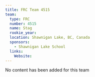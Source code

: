 ```yaml
---
title: FRC Team 4515
team:
  type: FRC
  number: 4515
  name: Stag
  rookie_year: 
  location: Shawnigan Lake, BC, Canada
  sponsors:
    - Shawnigan Lake School
  links:
    Website: 
---
```

No content has been added for this team